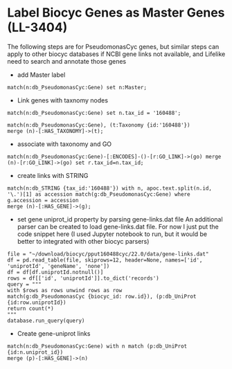 # Label Biocyc Genes as Master Genes (LL-3404)

The following steps are for PseudomonasCyc genes, but similar steps can apply to other biocyc databases
if NCBI gene links not available, and Lifelike need to search and annotate those genes

- add Master label

```
match(n:db_PseudomonasCyc:Gene) set n:Master;
```

- Link genes with taxnomy nodes

```
match(n:db_PseudomonasCyc:Gene) set n.tax_id = '160488';

match(n:db_PseudomonasCyc:Gene), (t:Taxonomy {id:'160488'})
merge (n)-[:HAS_TAXONOMY]->(t);
```

- associate with taxonomy and GO

```
match(n:db_PseudomonasCyc:Gene)-[:ENCODES]-()-[r:GO_LINK]->(go) merge (n)-[r:GO_LINK]->(go) set r.tax_id=n.tax_id;
```

- create links with STRING

```
match(n:db_STRING {tax_id:'160488'}) with n, apoc.text.split(n.id, '\.')[1] as accession match(g:db_PseudomonasCyc:Gene) where g.accession = accession
merge (n)-[:HAS_GENE]->(g);
```

- set gene uniprot_id property by parsing gene-links.dat file
  An additional parser can be created to load gene-links.dat file. For now I just put the code snippet here
  (I used Jupyter notebook to run, but it would be better to integrated with other biocyc parsers)

```
file = "~/download/biocyc/pput160488cyc/22.0/data/gene-links.dat"
df = pd.read_table(file, skiprows=12, header=None, names=['id', 'uniprotId', 'geneName', 'none'])
df = df[df.uniprotId.notnull()]
rows = df[['id', 'uniprotId']].to_dict('records')
query = """
with $rows as rows unwind rows as row
match(g:db_PseudomonasCyc {biocyc_id: row.id}), (p:db_UniProt {id:row.uniprotId})
return count(*)
"""
database.run_query(query)
```

- Create gene-uniprot links

```
match(n:db_PseudomonasCyc:Gene) with n match (p:db_UniProt {id:n.uniprot_id})
merge (p)-[:HAS_GENE]->(n)
```

